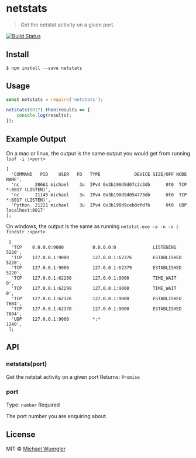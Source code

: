 # netstats 

> Get the netstat activity on a given port.

[![Build Status](https://travis-ci.org/radiovisual/netstats.svg?branch=master)](https://travis-ci.org/radiovisual/netstats)


## Install

```
$ npm install --save netstats
```

## Usage

```js
const netstats = require('netstats');

netstats(8017).then(results => {
    console.log(results);
});
```

## Example Output

On a mac or linux, the output is the same output you would get from running `lsof -i :<port>`

```
[ 
  'COMMAND   PID    USER   FD   TYPE             DEVICE SIZE/OFF NODE NAME',
  'nc      20661 michael    3u  IPv4 0x3b190d9d07c2c3db      0t0  TCP *:8017 (LISTEN)',
  'nc      21145 michael    3u  IPv4 0x3b190d9d054773db      0t0  TCP *:8017 (LISTEN)',
  'Python  21221 michael    3u  IPv4 0x3b190d9ceb8dfd7b      0t0  UDP localhost:8017' 
]; 
```

On windows, the output is the same as running `netstat.exe -a -n -o | findstr :<port>`
```
 [
  'TCP    0.0.0.0:9000           0.0.0.0:0              LISTENING       5220',
  'TCP    127.0.0.1:9000         127.0.0.1:62376        ESTABLISHED     5220',
  'TCP    127.0.0.1:9000         127.0.0.1:62379        ESTABLISHED     5220',
  'TCP    127.0.0.1:62288        127.0.0.1:9000         TIME_WAIT       0',
  'TCP    127.0.0.1:62299        127.0.0.1:9000         TIME_WAIT       0',
  'TCP    127.0.0.1:62376        127.0.0.1:9000         ESTABLISHED     7604',
  'TCP    127.0.0.1:62378        127.0.0.1:9000         ESTABLISHED     7604',
  'UDP    127.0.0.1:9000         *:*                                    1240',
 ];
```

## API

### netstats(port)

Get the netstat activity on a given port
Returns: `Promise`

### port

Type: `number`
Required

The port number you are enquiring about.

## License

MIT © [Michael Wuergler](http://numetriclabs.com)
